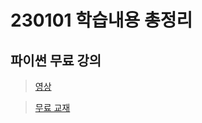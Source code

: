 # 230101 학습내용 총정리

## 파이썬 무료 강의
>[영상](https://www.youtube.com/watch?v=KL1MIuBfWe0&list=LL&index=7)

> [무료 교재](https://wikidocs.net/book/1)

